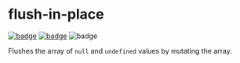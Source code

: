 # flush-in-place

[![badge](https://img.shields.io/npm/v/flush-in-place)](https://www.npmjs.com/package/flush-in-place) [![badge](https://img.shields.io/bundlephobia/min/flush-in-place)](https://bundlephobia.com/package/flush-in-place) ![badge](https://img.shields.io/github/license/LiamMartens/flush-in-place)

Flushes the array of `null` and `undefined` values by mutating the array.
